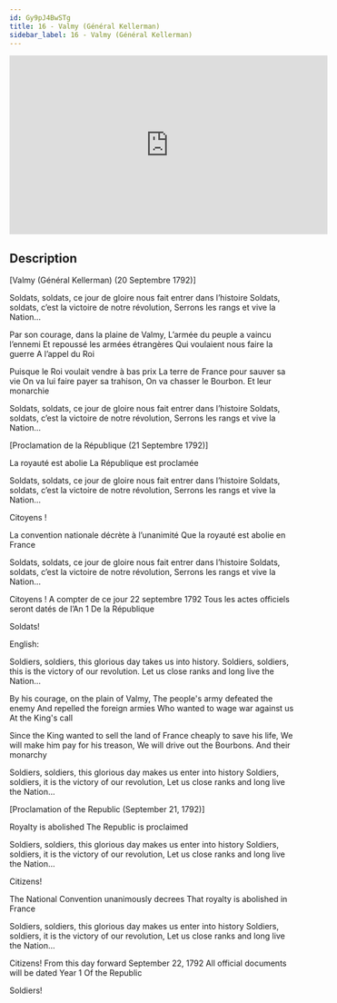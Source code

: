 ```yaml
---
id: Gy9pJ4BwSTg
title: 16 - Valmy (Général Kellerman)
sidebar_label: 16 - Valmy (Général Kellerman)
---
```


<iframe
  width="560"
  height="315"
  src="https://www.youtube.com/embed/Gy9pJ4BwSTg"
  title="YouTube video player"
  frameborder="0"
  allow="accelerometer; autoplay; clipboard-write; encrypted-media; gyroscope; picture-in-picture; web-share"
  referrerpolicy="strict-origin-when-cross-origin"
  allowfullscreen
></iframe>

## Description

[Valmy (Général Kellerman) (20 Septembre 1792)]

Soldats, soldats, ce jour de gloire nous fait entrer dans l’histoire
Soldats, soldats, c’est la victoire de notre révolution,
Serrons les rangs et vive la Nation…

Par son courage, dans la plaine de Valmy,
L’armée du peuple a vaincu l’ennemi
Et repoussé les armées étrangères
Qui voulaient nous faire la guerre
A l’appel du Roi

Puisque le Roi voulait vendre à bas prix
La terre de France pour sauver sa vie
On va lui faire payer sa trahison,
On va chasser le Bourbon.
Et leur monarchie

Soldats, soldats, ce jour de gloire nous fait entrer dans l’histoire
Soldats, soldats, c’est la victoire de notre révolution,
Serrons les rangs et vive la Nation…

[Proclamation de la République (21 Septembre 1792)]

La royauté est abolie
La République est proclamée

Soldats, soldats, ce jour de gloire nous fait entrer dans l’histoire
Soldats, soldats, c’est la victoire de notre révolution,
Serrons les rangs et vive la Nation…

Citoyens !

La convention nationale décrète à l’unanimité
Que la royauté est abolie en France

Soldats, soldats, ce jour de gloire nous fait entrer dans l’histoire
Soldats, soldats, c’est la victoire de notre révolution,
Serrons les rangs et vive la Nation…

Citoyens !
A compter de ce jour
22 septembre 1792
Tous les actes officiels seront datés de l’An 1
De la République

Soldats!

English:

Soldiers, soldiers, this glorious day takes us into history.
Soldiers, soldiers, this is the victory of our revolution.
Let us close ranks and long live the Nation...

By his courage, on the plain of Valmy,
The people's army defeated the enemy
And repelled the foreign armies
Who wanted to wage war against us
At the King's call

Since the King wanted to sell the land of France cheaply
to save his life,
We will make him pay for his treason,
We will drive out the Bourbons. And their monarchy

Soldiers, soldiers, this glorious day makes us enter into history
Soldiers, soldiers, it is the victory of our revolution,
Let us close ranks and long live the Nation…

[Proclamation of the Republic (September 21, 1792)]

Royalty is abolished
The Republic is proclaimed

Soldiers, soldiers, this glorious day makes us enter into history
Soldiers, soldiers, it is the victory of our revolution,
Let us close ranks and long live the Nation…

Citizens!

The National Convention unanimously decrees
That royalty is abolished in France

Soldiers, soldiers, this glorious day makes us enter into history
Soldiers, soldiers, it is the victory of our revolution,
Let us close ranks and long live the Nation…

Citizens! From this day forward
September 22, 1792
All official documents will be dated Year 1
Of the Republic

Soldiers!
